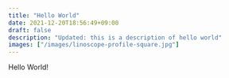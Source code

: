 ```yaml
---
title: "Hello World"
date: 2021-12-20T18:56:49+09:00
draft: false
description: "Updated: this is a description of hello world"
images: ["/images/linoscope-profile-square.jpg"]
---
```


Hello World!
